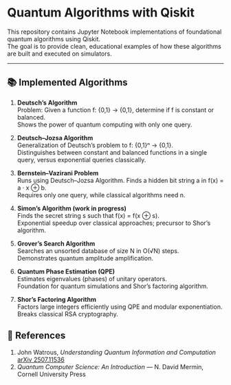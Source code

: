 # Quantum Algorithms with Qiskit

This repository contains Jupyter Notebook implementations of foundational quantum algorithms using Qiskit.  
The goal is to provide clean, educational examples of how these algorithms are built and executed on simulators.  

---

## 📚 Implemented Algorithms  

1. **Deutsch’s Algorithm**  
   Problem: Given a function f: {0,1} → {0,1}, determine if f is constant or balanced.  
   Shows the power of quantum computing with only one query.  

2. **Deutsch–Jozsa Algorithm**  
   Generalization of Deutsch’s problem to f: {0,1}ⁿ → {0,1}.  
   Distinguishes between constant and balanced functions in a single query, versus exponential queries classically.  

3. **Bernstein–Vazirani Problem**  
   Runs using Deutsch–Jozsa Algorithm. Finds a hidden bit string a in f(x) = a · x ⊕ b.  
   Requires only one query, while classical algorithms need n.  

4. **Simon’s Algorithm (work in progress)**  
   Finds the secret string s such that f(x) = f(x ⊕ s).  
   Exponential speedup over classical approaches; precursor to Shor’s algorithm.  

5. **Grover’s Search Algorithm**  
   Searches an unsorted database of size N in O(√N) steps.  
   Demonstrates quantum amplitude amplification.  

6. **Quantum Phase Estimation (QPE)**  
   Estimates eigenvalues (phases) of unitary operators.  
   Foundation for quantum simulations and Shor’s factoring algorithm.  

7. **Shor’s Factoring Algorithm**  
   Factors large integers efficiently using QPE and modular exponentiation.  
   Breaks classical RSA cryptography.  

## 📖 References

1. John Watrous, *Understanding Quantum Information and Computation*  [arXiv 2507.11536](https://arxiv.org/abs/2507.11536)
2. *Quantum Computer Science: An Introduction* — N. David Mermin, Cornell University Press

